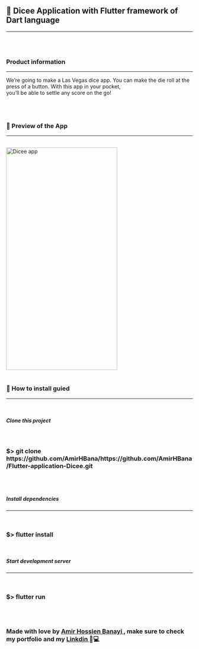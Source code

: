 
<h2> 🎲 <strong> Dicee </strong> Application with Flutter framework of Dart language </h2>

<hr>
<br>
<br>

<h3> Product information </h3>

<hr>
<p> We’re going to make a Las Vegas dice app. You can make the die roll at the press of a button. With this app in your pocket,<br>
  you’ll be able to settle any score on the go! </p>

  <br> <br>

<h3> 🚀 Preview of the App </h3>

<hr>
<br>

<img src="https://private-user-images.githubusercontent.com/140143893/314468457-c0ab1bde-777a-4727-9b1d-37b47be50db2.gif?jwt=eyJhbGciOiJIUzI1NiIsInR5cCI6IkpXVCJ9.eyJpc3MiOiJnaXRodWIuY29tIiwiYXVkIjoicmF3LmdpdGh1YnVzZXJjb250ZW50LmNvbSIsImtleSI6ImtleTUiLCJleHAiOjE3MTA5MzE2MzYsIm5iZiI6MTcxMDkzMTMzNiwicGF0aCI6Ii8xNDAxNDM4OTMvMzE0NDY4NDU3LWMwYWIxYmRlLTc3N2EtNDcyNy05YjFkLTM3YjQ3YmU1MGRiMi5naWY_WC1BbXotQWxnb3JpdGhtPUFXUzQtSE1BQy1TSEEyNTYmWC1BbXotQ3JlZGVudGlhbD1BS0lBVkNPRFlMU0E1M1BRSzRaQSUyRjIwMjQwMzIwJTJGdXMtZWFzdC0xJTJGczMlMkZhd3M0X3JlcXVlc3QmWC1BbXotRGF0ZT0yMDI0MDMyMFQxMDQyMTZaJlgtQW16LUV4cGlyZXM9MzAwJlgtQW16LVNpZ25hdHVyZT0wY2ZkNTAyOWIxMDNiOGU4NDQ4OTI2MmVhNDU0NjY4ZTM1YjViZjcwOTI0NmJiMjU4Y2Y3ZDY4MDIwMDM1MTU5JlgtQW16LVNpZ25lZEhlYWRlcnM9aG9zdCZhY3Rvcl9pZD0wJmtleV9pZD0wJnJlcG9faWQ9MCJ9.ghceInWvYGstRwt4BkUlysspTbmPNwCCOK72px5a4o4" alt="Dicee app" width="300" height="600">

<br>
<br>

<h3> 👷 How to install guied </h3>

<hr>

<br>

<h5> Clone this project </h5>
<br>


<h3> <strong> $> git clone https://github.com/AmirHBana/https://github.com/AmirHBana/Flutter-application-Dicee.git </strong> </h3>

<br>
<br>

<h5>Install dependencies</h5>

<hr>
<br>

<h3> <strong> $> flutter install </strong></h3>

<br>

<h5> Start development server </h5>

<hr>
<br>

<h3> <strong> $> flutter run </strong> </h3>

<br>
<br>
<h3> <strong> Made with love by <a href="https://github.com/AmirHBana/"> Amir Hossien Banayi </a> , make sure to check <strong> my portfolio </strong> and my <a href="https://www.linkedin.com/in/amirhossien-banayikhalilabad/"> Linkdin </a> 💜💻 </strong></h3>
